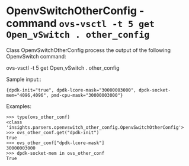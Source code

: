 OpenvSwitchOtherConfig - command ``ovs-vsctl -t 5 get Open_vSwitch . other_config``
===================================================================================

Class OpenvSwitchOtherConfig process the output of the following OpenvSwitch command:

ovs-vsctl -t 5 get Open_vSwitch . other_config


Sample input::

    {dpdk-init="true", dpdk-lcore-mask="30000003000", dpdk-socket-mem="4096,4096", pmd-cpu-mask="30000003000"}

Examples:

    >>> type(ovs_other_conf)
    <class 'insights.parsers.openvswitch_other_config.OpenvSwitchOtherConfig'>
    >>> ovs_other_conf.get("dpdk-init")
    true
    >>> ovs_other_conf["dpdk-lcore-mask"]
    30000003000
    >>> dpdk-socket-mem in ovs_other_conf
    True